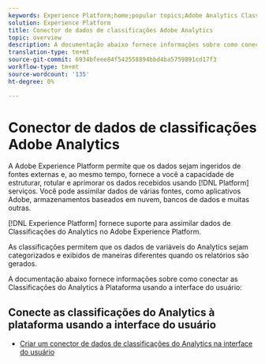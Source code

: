 ```yaml
---
keywords: Experience Platform;home;popular topics;Adobe Analytics Classifications Data Connector
solution: Experience Platform
title: Conector de dados de classificações Adobe Analytics
topic: overview
description: A documentação abaixo fornece informações sobre como conectar as Classificações do Analytics à Plataforma usando a interface do usuário
translation-type: tm+mt
source-git-commit: 6934bfeee84f542558894bbd4ba5759891cd17f3
workflow-type: tm+mt
source-wordcount: '135'
ht-degree: 0%

---
```



# Conector de dados de classificações Adobe Analytics

A Adobe Experience Platform permite que os dados sejam ingeridos de fontes externas e, ao mesmo tempo, fornece a você a capacidade de estruturar, rotular e aprimorar os dados recebidos usando [!DNL Platform] serviços. Você pode assimilar dados de várias fontes, como aplicativos Adobe, armazenamentos baseados em nuvem, bancos de dados e muitas outras.

[!DNL Experience Platform] fornece suporte para assimilar dados de Classificações do Analytics no Adobe Experience Platform.

As classificações permitem que os dados de variáveis do Analytics sejam categorizados e exibidos de maneiras diferentes quando os relatórios são gerados.

A documentação abaixo fornece informações sobre como conectar as Classificações do Analytics à Plataforma usando a interface do usuário:

## Conecte as classificações do Analytics à plataforma usando a interface do usuário

- [Criar um conector de dados de classificações do Analytics na interface do usuário](../../tutorials/ui/create/adobe-applications/classifications.md)